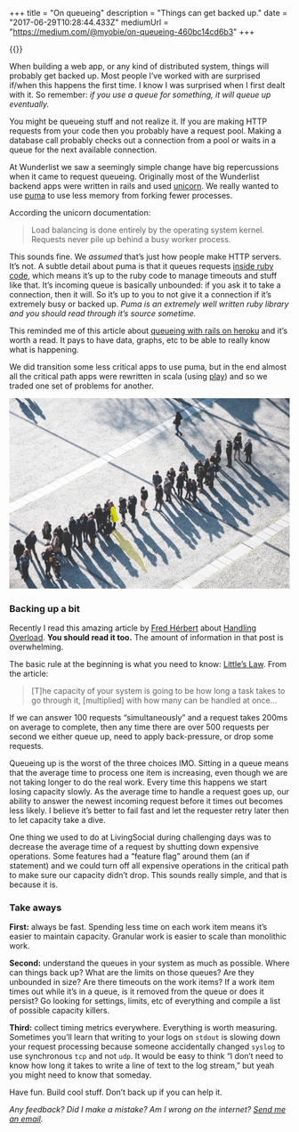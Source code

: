 +++
title = "On queueing"
description = "Things can get backed up."
date = "2017-06-29T10:28:44.433Z"
mediumUrl = "https://medium.com/@myobie/on-queueing-460bc14cd6b3"
+++

{{<youtube IPxBKxU8GIQ>}}

When building a web app, or any kind of distributed system, things will probably get backed up. Most people I’ve worked with are surprised if/when this happens the first time. I know I was surprised when I first dealt with it. So remember: _if you use a queue for something, it will queue up eventually._

You might be queueing stuff and not realize it. If you are making HTTP requests from your code then you probably have a request pool. Making a database call probably checks out a connection from a pool or waits in a queue for the next available connection.

At Wunderlist we saw a seemingly simple change have big repercussions when it came to request queueing. Originally most of the Wunderlist backend apps were written in rails and used [unicorn](https://rubygems.org/gems/unicorn/versions/4.9.0). We really wanted to use [puma](https://rubygems.org/gems/puma/versions/3.9.1) to use less memory from forking fewer processes.

According the unicorn documentation:

> Load balancing is done entirely by the operating system kernel. Requests never pile up behind a busy worker process.

This sounds fine. We _assumed_ that’s just how people make HTTP servers. It’s not. A subtle detail about puma is that it queues requests [inside ruby code](https://github.com/puma/puma/blob/master/lib/puma/thread_pool.rb#L26), which means it’s up to the ruby code to manage timeouts and stuff like that. It’s incoming queue is basically unbounded: if you ask it to take a connection, then it will. So it’s up to you to not give it a connection if it’s extremely busy or backed up. _Puma is an extremely well written ruby library and you should read through it’s source sometime._

This reminded me of this article about [queueing with rails on heroku](http://devblog.thinkthroughmath.com/blog/2013/02/27/managing-request-queuing-with-rails-on-heroku/) and it’s worth a read. It pays to have data, graphs, etc to be able to really know what is happening.

We did transition some less critical apps to use puma, but in the end almost all the critical path apps were rewritten in scala (using [play](https://playframework.com)) and so we traded one set of problems for another.

[![People waiting in a line](1-eGTetytn3pVJh6BwfbHrlQ.jpeg)](https://unsplash.com/search/line?photo=VY1EDHABTDE)

### Backing up a bit

Recently I read this amazing article by [Fred Hérbert](https://twitter.com/mononcqc/) about [Handling Overload](http://ferd.ca/handling-overload.html). **You should read it too.** The amount of information in that post is overwhelming.

The basic rule at the beginning is what you need to know: [Little’s Law](https://en.wikipedia.org/wiki/Little%27s_law). From the article:

> \[T\]he capacity of your system is going to be how long a task takes to go through it, \[multiplied\] with how many can be handled at once…

If we can answer 100 requests “simultaneously” and a request takes 200ms on average to complete, then any time there are over 500 requests per second we either queue up, need to apply back-pressure, or drop some requests.

Queueing up is the worst of the three choices IMO. Sitting in a queue means that the average time to process one item is increasing, even though we are not taking longer to do the real work. Every time this happens we start losing capacity slowly. As the average time to handle a request goes up, our ability to answer the newest incoming request before it times out becomes less likely. I believe it’s better to fail fast and let the requester retry later then to let capacity take a dive.

One thing we used to do at LivingSocial during challenging days was to decrease the average time of a request by shutting down expensive operations. Some features had a “feature flag” around them (an if statement) and we could turn off all expensive operations in the critical path to make sure our capacity didn’t drop. This sounds really simple, and that is because it is.

### Take aways

**First:** always be fast. Spending less time on each work item means it’s easier to maintain capacity. Granular work is easier to scale than monolithic work.

**Second:** understand the queues in your system as much as possible. Where can things back up? What are the limits on those queues? Are they unbounded in size? Are there timeouts on the work items? If a work item times out while it’s in a queue, is it removed from the queue or does it persist? Go looking for settings, limits, etc of everything and compile a list of possible capacity killers.

**Third:** collect timing metrics everywhere. Everything is worth measuring. Sometimes you’ll learn that writing to your logs on `stdout` is slowing down your request processing because someone accidentally changed `syslog` to use synchronous `tcp` and not `udp`. It would be easy to think “I don’t need to know how long it takes to write a line of text to the log stream,” but yeah you might need to know that someday.

Have fun. Build cool stuff. Don’t back up if you can help it.

_Any feedback? Did I make a mistake? Am I wrong on the internet?_ [_Send me an email_](mailto:me@nathanherald.com)_._
